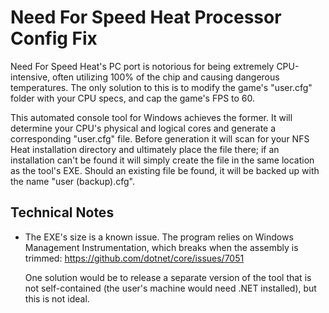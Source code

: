 # Need For Speed Heat Processor Config Fix
Need For Speed Heat's PC port is notorious for being extremely CPU-intensive, often utilizing 100% of the chip and causing dangerous temperatures. The only solution to this is to modify the game's "user.cfg" folder with your CPU specs, and cap the game's FPS to 60.

This automated console tool for Windows achieves the former. It will determine your CPU's physical and logical cores and generate a corresponding "user.cfg" file. Before generation it will scan for your NFS Heat installation directory and ultimately place the file there; if an installation can't be found it will simply create the file in the same location as the tool's EXE. Should an existing file be found, it will be backed up with the name "user (backup).cfg".


## Technical Notes
- The EXE's size is a known issue. The program relies on Windows Management Instrumentation, which breaks when the assembly is trimmed:
  https://github.com/dotnet/core/issues/7051
  
  One solution would be to release a separate version of the tool that is not self-contained (the user's machine would need .NET installed), but this is not ideal.
